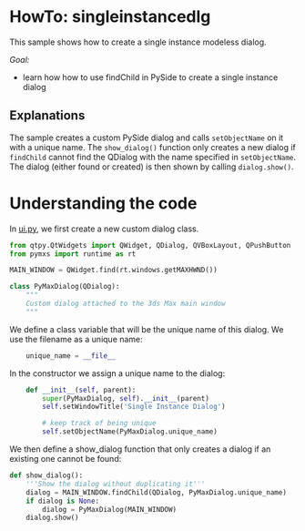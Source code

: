 # HowTo: singleinstancedlg

This sample shows how to create a single instance modeless dialog.

*Goal:*
- learn how how to use findChild in PySide to create a single instance
dialog

## Explanations

The sample creates a custom PySide dialog and calls `setObjectName`
on it with a unique name. The `show_dialog()` function only creates
a new dialog if `findChild` cannot find the QDialog with the name
specified in `setObjectName`. The dialog (either found or created) is
then shown by calling `dialog.show()`.

# Understanding the code


In [ui.py](singleinstancedlg/ui.py), we first create a new
custom dialog class.

```python
from qtpy.QtWidgets import QWidget, QDialog, QVBoxLayout, QPushButton
from pymxs import runtime as rt

MAIN_WINDOW = QWidget.find(rt.windows.getMAXHWND())

class PyMaxDialog(QDialog):
    """
    Custom dialog attached to the 3ds Max main window
    """
```

We define a class variable that will be the unique name of this
dialog. We use the filename as a unique name:

```python
    unique_name = __file__
```

In the constructor we assign a unique name to the dialog:

```python
    def __init__(self, parent):
        super(PyMaxDialog, self).__init__(parent)
        self.setWindowTitle('Single Instance Dialog')

        # keep track of being unique
        self.setObjectName(PyMaxDialog.unique_name)
```

We then define a show\_dialog function that only creates
a dialog if an existing one cannot be found:

```python
def show_dialog():
    '''Show the dialog without duplicating it'''
    dialog = MAIN_WINDOW.findChild(QDialog, PyMaxDialog.unique_name)
    if dialog is None:
        dialog = PyMaxDialog(MAIN_WINDOW)
    dialog.show()
```
